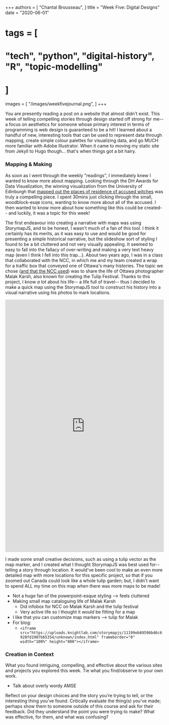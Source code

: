 +++
authors = [
    "Chantal Brousseau",
]
title = "Week Five: Digital Designs"
date = "2020-06-01"
# tags = [
#     "tech", "python", "digital-history", "R", "topic-modelling"
# ]
images = [
"/images/weekfivejournal.png",
]
+++

You are presently reading a post on a website that almost didn't exist. This week of telling compelling stories through design started off strong for me-- a focus on aesthetics for someone whose primary interest in terms of programming is web design is guaranteed to be a hit! I learned about a handful of new, interesting tools that can be used to represent data through mapping, create simple colour palettes for visualizing data, and go MUCH more familiar with Adobe Illustrator. When it came to moving my static site from Jekyll to Hugo though... that's when things got a bit hairy.

### Mapping & Making

As soon as I went through the weekly "readings", I immediately knew I wanted to know more about mapping. Looking through the DH Awards for Data Visualization, the winning visualization from the University of Edinburgh that [mapped out the places of residence of accused witches](https://witches.is.ed.ac.uk) was truly a compelling piece. I spent 30mins just clicking through the small, woodblock-esqe icons, wanting to know more about all of the accused. I then wanted to know more about how something like this could be created-- and luckily, it was a topic for this week!

The first endeavour into creating a narrative with maps was using StorymapJS, and to be honest, I wasn't much of a fan of this tool. I think it certainly has its merits, as it was easy to use and would be good for presenting a simple historical narrative, but the slideshow sort of styling I found to be a bit cluttered and not very visually appealing. It seemed to easy to fall into the fallacy of over-writing and making a very text heavy map (even I think I fell into this trap...). About two years ago, I was in a class that collaborated with the NCC, in which me and my team created a wrap for a traffic box that conveyed one of Ottawa's many histories. The topic we chose ([and that the NCC used](https://capitalhistory.ca/uncategorized/malak-karsh/)) was to share the life of Ottawa photographer Malak Karsh, also known for creating the Tulip Festival. Thanks to this project, I know *a lot* about his life-- a life full of travel-- thus I decided to make a quick map using the StorymapJS tool to construct his history into a visual narrative using his photos to mark locations.

<iframe src="https://uploads.knightlab.com/storymapjs/11199eb89596bd6c6928fd1907b65354/unknown/index.html" frameborder="0" width="100%" height="800"></iframe>

I made some small creative decisions, such as using a tulip vector as the map marker, and I created what I thought StorymapJS was best used for-- telling a story through location. It would've been cool to make an even more detailed map with more locations for this specific project, so that if you zoomed out Canada could look like a whole tulip garden; but, I didn't want to spend ALL my time on this map when there was more maps to be made!




- Not a huge fan of the powerpoint-esque styling --> feels cluttered
- Making small map cataloguing life of Malak Karsh
  - Did infobox for NCC on Malak Karsh and the tulip festival
  - Very active life so I thought it would be fitting for a map
- I like that you can customize map markers --> tulip for Malak
- For blog:
  - ```<iframe src="https://uploads.knightlab.com/storymapjs/11199eb89596bd6c6928fd1907b65354/unknown/index.html" frameborder="0" width="100%" height="800"></iframe>```


### Creation in Context

What you found intriguing, compelling, and effective about the various sites and projects you explored this week. Tie what you find/observe to your own work.
- Talk about overly wordy AMSE


 Reflect on your design choices and the story you’re trying to tell, or the interesting thing you’ve found. Critically evaluate the thing(s) you’ve made; perhaps show them to someone outside of this course and ask for their feedback. Did they understand the point you were trying to make? What was effective, for them, and what was confusing?
